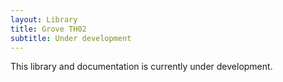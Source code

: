 ```yaml
---
layout: Library
title: Grove TH02
subtitle: Under development
---
```


This library and documentation is currently under development.